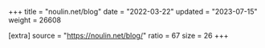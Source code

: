 +++
title = "noulin.net/blog"
date = "2022-03-22"
updated = "2023-07-15"
weight = 26608

[extra]
source = "https://noulin.net/blog/"
ratio = 67
size = 26
+++
